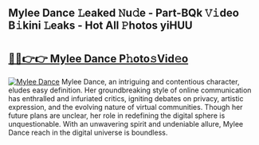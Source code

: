 ## Mylee Dance 𝙻eaked 𝙽u𝚍e - Part-BQk 𝚅𝚒deo B𝚒kini 𝙻eaks - Hot All 𝙿hotos yiHUU

# <h2><a href="http://ld3zoh.urlbe.top/?page=Mylee+Dance">🔗🔗👉👉 Mylee Dance P𝚑oto𝚜Vid𝚎o</a></h2>

[![Mylee Dance](https://i.imgur.com/eBuTRDB.gif)](http://ld3zoh.urlbe.top/?page=Mylee+Dance)
Mylee Dance, an intriguing and contentious character, eludes easy definition. Her groundbreaking style of online communication has enthralled and infuriated critics, igniting debates on privacy, artistic expression, and the evolving nature of virtual communities. Though her future plans are unclear, her role in redefining the digital sphere is unquestionable. With an unwavering spirit and undeniable allure, Mylee Dance reach in the digital universe is boundless.
